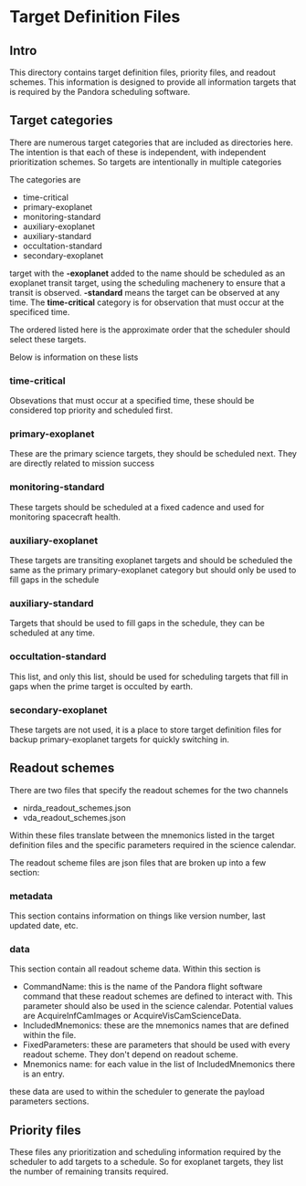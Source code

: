 # Target Definition Files

## Intro

This directory contains target definition files, priority files, and readout schemes. This information is designed to provide all information targets that is required by the Pandora scheduling software.

## Target categories

There are numerous target categories that are included as directories here. The intention is that each of these is independent, with independent prioritization schemes. So targets are intentionally in multiple categories

The categories are
- time-critical
- primary-exoplanet
- monitoring-standard
- auxiliary-exoplanet
- auxiliary-standard
- occultation-standard
- secondary-exoplanet


target with the **-exoplanet** added to the name should be scheduled as an exoplanet transit target, using the scheduling machenery to ensure that a transit is observed. **-standard** means the target can be observed at any time. The **time-critical** category is for observation that must occur at the specificed time.

The ordered listed here is the approximate order that the scheduler should select these targets.

Below is information on these lists

### time-critical

Obsevations that must occur at a specified time, these should be considered top priority and scheduled first.

### primary-exoplanet

These are the primary science targets, they should be scheduled next. They are directly related to mission success

### monitoring-standard

These targets should be scheduled at a fixed cadence and used for monitoring spacecraft health.

### auxiliary-exoplanet

These targets are transiting exoplanet targets and should be scheduled the same as the primary primary-exoplanet category but should only be used to fill gaps in the schedule

### auxiliary-standard

Targets that should be used to fill gaps in the schedule, they can be scheduled at any time.

### occultation-standard

This list, and only this list, should be used for scheduling targets that fill in gaps when the prime target is occulted by earth.

### secondary-exoplanet

These targets are not used, it is a place to store target definition files for backup primary-exoplanet targets for quickly switching in.

## Readout schemes

There are two files that specify the readout schemes for the two channels
- nirda_readout_schemes.json
- vda_readout_schemes.json

Within these files translate between the mnemonics listed in the target definition files and the specific parameters required in the science calendar.

The readout scheme files are json files that are broken up into a few section:

### metadata

This section contains information on things like version number, last updated date, etc.


### data

This section contain all readout scheme data. Within this section is
- CommandName: this is the name of the Pandora flight software command that these readout schemes are defined to interact with. This parameter should also be used in the science calendar. Potential values are AcquireInfCamImages or AcquireVisCamScienceData.
- IncludedMnemonics: these are the mnemonics names that are defined within the file. 
- FixedParameters: these are parameters that should be used with every readout scheme. They don't depend on readout scheme.
- Mnemonics name: for each value in the list of IncludedMnemonics there is an entry.

these data are used to within the scheduler to generate the payload parameters sections.

## Priority files

These files any prioritization and scheduling information required by the scheduler to add targets to a schedule. So for exoplanet targets, they list the number of remaining transits required.